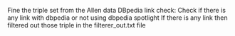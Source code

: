 Fine the triple set from the Allen data
DBpedia link check: Check if there is any link with dbpedia or not using dbpedia spotlight
If there is any link then filtered out those triple in the filterer_out.txt file
